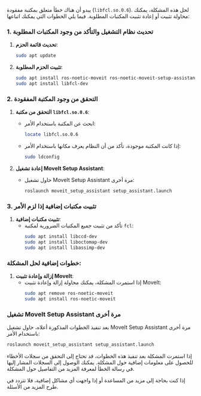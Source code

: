 يبدو أن هناك خطأ متعلق بمكتبة مفقودة (`libfcl.so.0.6`). لحل هذه المشكلة، يمكنك محاولة تثبيت أو إعادة تثبيت المكتبات المطلوبة. فيما يلي الخطوات التي يمكنك اتباعها:

### 1. تحديث نظام التشغيل والتأكد من وجود المكتبات المطلوبة

1. **تحديث قائمة الحزم**:
   ```sh
   sudo apt update
   ```

2. **تثبيت الحزم المطلوبة**:
   ```sh
   sudo apt install ros-noetic-moveit ros-noetic-moveit-setup-assistant
   sudo apt install libfcl-dev
   ```

### 2. التحقق من وجود المكتبة المفقودة

1. **التحقق من مكتبة `libfcl.so.0.6`**:
   - ابحث عن المكتبة باستخدام الأمر:
     ```sh
     locate libfcl.so.0.6
     ```
   - إذا كانت المكتبة موجودة، تأكد من أن النظام يعرف مكانها باستخدام الأمر:
     ```sh
     sudo ldconfig
     ```

2. **إعادة تشغيل MoveIt Setup Assistant**:
   - حاول تشغيل MoveIt Setup Assistant مرة أخرى:
     ```sh
     roslaunch moveit_setup_assistant setup_assistant.launch
     ```

### 3. تثبيت مكتبات إضافية إذا لزم الأمر

1. **تثبيت مكتبات إضافية**:
   - تأكد من تثبيت جميع المكتبات الضرورية لمكتبة `fcl`:
     ```sh
     sudo apt install libccd-dev
     sudo apt install liboctomap-dev
     sudo apt install libassimp-dev
     ```

### خطوات إضافية لحل المشكلة:

1. **إزالة وإعادة تثبيت MoveIt**:
   - إذا استمرت المشكلة، يمكنك محاولة إزالة وإعادة تثبيت MoveIt:
     ```sh
     sudo apt remove ros-noetic-moveit
     sudo apt install ros-noetic-moveit
     ```

### تشغيل MoveIt Setup Assistant مرة أخرى

بعد تنفيذ الخطوات المذكورة أعلاه، حاول تشغيل MoveIt Setup Assistant مرة أخرى باستخدام الأمر:
```sh
roslaunch moveit_setup_assistant setup_assistant.launch
```

إذا استمرت المشكلة بعد تنفيذ هذه الخطوات، قد تحتاج إلى التحقق من سجلات الأخطاء للحصول على معلومات إضافية حول المشكلة. يمكنك الوصول إلى السجلات المشار إليها في رسالة الخطأ لمعرفة المزيد من التفاصيل حول المشكلة.

إذا كنت بحاجة إلى مزيد من المساعدة أو إذا واجهت أي مشاكل إضافية، فلا تتردد في طرح المزيد من الأسئلة.
